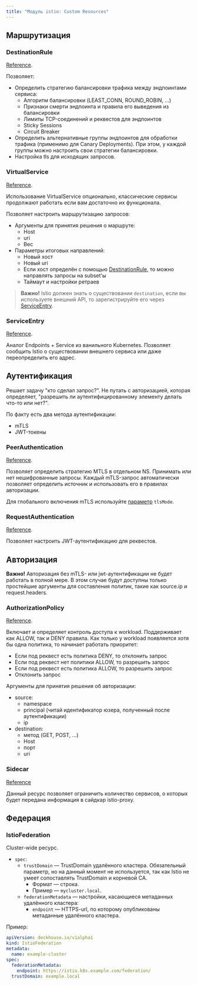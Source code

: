 ```yaml
---
title: "Модуль istio: Custom Resources"
---
```


## Маршрутизация

### DestinationRule

[Reference](https://istio.io/latest/docs/reference/config/networking/destination-rule/).

Позволяет:
* Определить стратегию балансировки трафика между эндпоинтами сервиса:
  * Алгоритм балансировки (LEAST_CONN, ROUND_ROBIN, ...)
  * Признаки смерти эндпоинта и правила его выведения из балансировки
  * Лимиты TCP-соединений и реквестов для эндпоинтов
  * Sticky Sessions
  * Circuit Breaker
* Определить альтернативные группы эндпоинтов для обработки трафика (применимо для Canary Deployments). При этом, у каждой группы можно настроить свои стратегии балансировки.
* Настройка tls для исходящих запросов.

### VirtualService

[Reference](https://istio.io/latest/docs/reference/config/networking/virtual-service/).

Использование VirtualService опционально, классические сервисы продолжают работать если вам достаточно их функционала.

Позволяет настроить маршрутизацию запросов:
* Аргументы для принятия решения о маршруте:
  * Host
  * uri
  * Вес
* Параметры итоговых направлений:
  * Новый хост
  * Новый uri
  * Если хост определён с помощью [DestinationRule](#destinationrule), то можно направлять запросы на subset'ы
  * Таймаут и настройки ретраев

> **Важно!** Istio должен знать о существовании `destination`, если вы используете внешний API, то зарегистрируйте его через [ServiceEntry](#serviceentry).

### ServiceEntry

[Reference](https://istio.io/latest/docs/reference/config/networking/service-entry/).

Аналог Endpoints + Service из ванильного Kubernetes. Позволяет сообщить Istio о существовании внешнего сервиса или даже переопределить его адрес.

## Аутентификация

Решает задачу "кто сделал запрос?". Не путать с авторизацией, которая определяет, "разрешить ли аутентифицированному элементу делать что-то или нет?".

По факту есть два метода аутентификации:
* mTLS
* JWT-токены

### PeerAuthentication

[Reference](https://istio.io/latest/docs/reference/config/security/peer_authentication/).

Позволяет определить стратегию MTLS в отдельном NS. Принимать или нет нешифрованные запросы. Каждый mTLS-запрос автоматически позволяет определить источник и использовать его в правилах авторизации.

Для глобального включения mTLS используйте [параметр](configuration.html#параметры) `tlsMode`.

### RequestAuthentication

[Reference](https://istio.io/latest/docs/reference/config/security/request_authentication/).

Позволяет настроить JWT-аутентификацию для реквестов.

## Авторизация

**Важно!** Авторизация без mTLS- или jwt-аутентификации не будет работать в полной мере. В этом случае будут доступны только простейшие аргументы для составления политик, такие как source.ip и request.headers.

### AuthorizationPolicy

[Reference](https://istio.io/latest/docs/reference/config/security/authorization-policy/).

Включает и определяет контроль доступа к workload. Поддерживает как ALLOW, так и DENY правила. Как только у workload появляется хотя бы одна политика, то начинает работать приоритет:

* Если под реквест есть политика DENY, то отклонить запрос
* Если под реквест нет политики ALLOW, то разрешить запрос
* Если под реквест есть политика ALLOW, то разрешить запрос
* Отклонить запрос

Аргументы для принятия решения об авторизации:
* source:
  * namespace
  * principal (читай идентификатор юзера, полученный после аутентификации)
  * ip
* destination:
  * метод (GET, POST, ...)
  * Host
  * порт
  * uri


### Sidecar

[Reference](https://istio.io/latest/docs/reference/config/networking/sidecar/)

Данный ресурс позволяет ограничить количество сервисов, о которых будет передана информация в сайдкар istio-proxy.

## Федерация

### IstioFederation

Cluster-wide ресурс.

* `spec`:
  * `trustDomain` — TrustDomain удалённого кластера. Обязательный параметр, но на данный момент не используется, так как Istio не умеет сопоставлять TrustDomain и корневой CA.
    * Формат — строка.
    * Пример — `mycluster.local`.
  * `federationMetadata` — настройки, касающиеся метаданных удалённого кластера:
    * `endpoint` — HTTPS-url, по которому опубликованы метаданные удалённого кластера.

Пример:
```yaml
apiVersion: deckhouse.io/v1alpha1
kind: IstioFederation
metadata:
  name: example-cluster
spec:
  federationMetadata:
    endpoint: https://istio.k8s.example.com/federation/
  trustDomain: example.local
```
